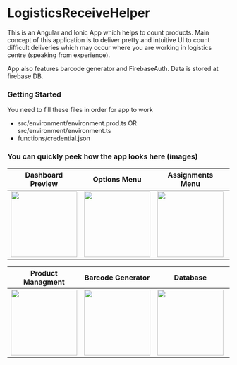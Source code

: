 # LogisticsReceiveHelper

This is an Angular and Ionic App which helps to count products. Main concept of this application is to deliver pretty and intuitive UI to count difficult deliveries which may occur where you are working in logistics centre (speaking from experience).

App also features barcode generator and FirebaseAuth. Data is stored at firebase DB.

### Getting Started

You need to fill these files in order for app to work
* src/environment/environment.prod.ts OR src/environment/environment.ts 
* functions/credential.json

### You can quickly peek how the app looks here (images)

Dashboard Preview          |  Options Menu             | Assignments Menu          | Sidenav
:-------------------------:|:-------------------------:|:-------------------------:|:-------------------------:
<img src="https://user-images.githubusercontent.com/59890819/72463235-10573800-37d3-11ea-96de-b3e47fd12915.PNG" width="150" alt=""> | <img src="https://user-images.githubusercontent.com/59890819/72463265-1f3dea80-37d3-11ea-867a-c229795e7b62.PNG" width="150" alt=""> |<img src="https://user-images.githubusercontent.com/59890819/72463281-295fe900-37d3-11ea-8019-a1ddb5bc440d.PNG" width="150" alt=""> | <img src="https://user-images.githubusercontent.com/59890819/72463296-3381e780-37d3-11ea-8008-1cef278dedeb.PNG" width="150" alt="">

Product Managment            | Barcode Generator         | Database | Authentication
:-------------------------:|:-------------------------:|:-------------------------:|:-------------------------:
<img src="https://user-images.githubusercontent.com/59890819/72463313-3d0b4f80-37d3-11ea-9b4e-c3506e964317.PNG" width="150" alt=""> |<img src="https://user-images.githubusercontent.com/59890819/72463331-472d4e00-37d3-11ea-8302-4ee0f424d835.PNG" width="150" alt=""> | <img src="https://user-images.githubusercontent.com/59890819/72464717-1b5f9780-37d6-11ea-8fca-d9c2d28ef339.PNG" width="150" alt=""> | <img src="https://user-images.githubusercontent.com/59890819/72464830-5235ad80-37d6-11ea-967d-24eecb10df0c.PNG" width="150" alt="">
